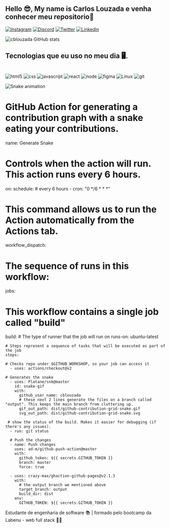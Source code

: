 ## Hello 😎, My name is Carlos Louzada e venha conhecer meu repositorio🤝

[![Instagram](https://img.shields.io/badge/Instagram-E4405F?style=for-the-badge&logo=instagram&logoColor=white)](https://www.instagram.com/cblouzada/)
[![Discord](https://img.shields.io/badge/Discord-7289DA?style=for-the-badge&logo=discord&logoColor=white)](discordapp.com/users/Bergson7942)
[![Twitter](https://img.shields.io/badge/Twitter-1DA1F2?style=for-the-badge&logo=twitter&logoColor=white)](https://twitter.com/cblouzada)
[![Linkedin](https://img.shields.io/badge/LinkedIn-0077B5?style=for-the-badge&logo=linkedin&logoColor=white)](https://www.linkedin.com/in/carlos-bergson/)


![cblouzada GitHub stats](https://github-readme-stats.vercel.app/api?username=cblouzada&theme=dracula)

## Tecnologias que eu uso no meu dia 🖥️.

<div style="display: inline-block"><br>

<img aling="center" alt="html5" src="https://img.shields.io/badge/HTML5-E34F26?style=for-the-badge&logo=html5&logoColor=white">
<img aling="center" alt="css" src="https://img.shields.io/badge/CSS3-1572B6?style=for-the-badge&logo=css3&logoColor=white">
<img aling="center" alt="javascript" src="https://img.shields.io/badge/JavaScript-F7DF1E?style=for-the-badge&logo=javascript&logoColor=black">
<img aling="center" alt="react" src="https://img.shields.io/badge/React-20232A?style=for-the-badge&logo=react&logoColor=61DAFB">
<img aling="center" alt="node" src="https://img.shields.io/badge/Node.js-43853D?style=for-the-badge&logo=node.js&logoColor=white">
<img aling="center" alt="figma" src="https://img.shields.io/badge/Figma-F24E1E?style=for-the-badge&logo=figma&logoColor=white">
<img aling="center" alt="Linux" src="https://img.shields.io/badge/Linux-FCC624?style=for-the-badge&logo=linux&logoColor=black">
<img aling="center" alt="git" src="https://img.shields.io/badge/GIT-E44C30?style=for-the-badge&logo=git&logoColor=white">
</div>
<br>

![Snake animation](htpps://github.com/cblouzada/cblouzada/blob/output/github-contribution-grid-sanke.svg)
# GitHub Action for generating a contribution graph with a snake eating your contributions.

name: Generate Snake

# Controls when the action will run. This action runs every 6 hours.

on:
  schedule:
      # every 6 hours
    - cron: "0 */6 * * *"

# This command allows us to run the Action automatically from the Actions tab.
  workflow_dispatch:

# The sequence of runs in this workflow:
jobs:
  # This workflow contains a single job called "build"
  build:
    # The type of runner that the job will run on
    runs-on: ubuntu-latest

    # Steps represent a sequence of tasks that will be executed as part of the job
    steps:

    # Checks repo under $GITHUB_WORKSHOP, so your job can access it
      - uses: actions/checkout@v2

    # Generates the snake  
      - uses: Platane/snk@master
        id: snake-gif
        with:
          github_user_name: cblouzada
          # these next 2 lines generate the files on a branch called "output". This keeps the main branch from cluttering up.
          gif_out_path: dist/github-contribution-grid-snake.gif
          svg_out_path: dist/github-contribution-grid-snake.svg

     # show the status of the build. Makes it easier for debugging (if there's any issues).
      - run: git status

      # Push the changes
      - name: Push changes
        uses: ad-m/github-push-action@master
        with:
          github_token: ${{ secrets.GITHUB_TOKEN }}
          branch: master
          force: true

      - uses: crazy-max/ghaction-github-pages@v2.1.3
        with:
          # the output branch we mentioned above
          target_branch: output
          build_dir: dist
        env:
          GITHUB_TOKEN: ${{ secrets.GITHUB_TOKEN }}

Estudante de engenharia de software 📚 | formado pelo bootcamp da Labenu - web full stack 👨‍🎓
